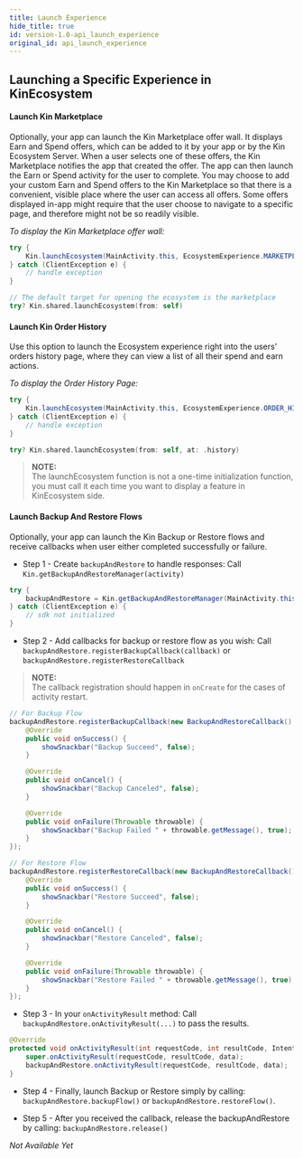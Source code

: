 ```yaml
---
title: Launch Experience
hide_title: true
id: version-1.0-api_launch_experience
original_id: api_launch_experience
---
```


## Launching a Specific Experience in KinEcosystem

#### Launch Kin Marketplace
Optionally, your app can launch the Kin Marketplace offer wall. It displays Earn and Spend offers, which can be added to it by your app or by the Kin Ecosystem Server. When a user selects one of these offers, the Kin Marketplace notifies the app that created the offer. The app can then launch the Earn or Spend activity for the user to complete.
You may choose to add your custom Earn and Spend offers to the Kin Marketplace so that there is a convenient, visible place where the user can access all offers. Some offers displayed in-app might require that the user choose to navigate to a specific page, and therefore might not be so readily visible.

*To display the Kin Marketplace offer wall:*

<!--DOCUSAURUS_CODE_TABS-->
<!--Android-->
```java
try {
    Kin.launchEcosystem(MainActivity.this, EcosystemExperience.MARKETPLACE);
} catch (ClientException e) {
    // handle exception
}
```
<!--iOS-->
```swift
// The default target for opening the ecosystem is the marketplace
try? Kin.shared.launchEcosystem(from: self)
```
<!--END_DOCUSAURUS_CODE_TABS-->

#### Launch Kin Order History
Use this option to launch the Ecosystem experience right into the users’ orders history page, where they can view a list of all their spend and earn actions.

*To display the Order History Page:*

<!--DOCUSAURUS_CODE_TABS-->
<!--Android-->
```java
try {
    Kin.launchEcosystem(MainActivity.this, EcosystemExperience.ORDER_HISTORY);
} catch (ClientException e) {
    // handle exception
}
```

<!--iOS-->
```swift
try? Kin.shared.launchEcosystem(from: self, at: .history)
```
<!--END_DOCUSAURUS_CODE_TABS-->

> **NOTE:**  
> The launchEcosystem function is not a one-time initialization function, you must call it each time you want to display a feature in KinEcosystem side.

#### Launch Backup And Restore Flows ###
Optionally, your app can launch the Kin Backup or Restore flows and receive callbacks when user either completed successfully or failure.

<!--DOCUSAURUS_CODE_TABS-->
<!--Android-->
* Step 1 - Create `backupAndRestore` to handle responses:
Call `Kin.getBackupAndRestoreManager(activity)`
```java
try {
    backupAndRestore = Kin.getBackupAndRestoreManager(MainActivity.this);
} catch (ClientException e) {
    // sdk not initialized
}
```

* Step 2 - Add callbacks for backup or restore flow as you wish:
Call `backupAndRestore.registerBackupCallback(callback)` or `backupAndRestore.registerRestoreCallback`

>**NOTE:**  
> The callback registration should happen in `onCreate` for the cases of activity restart.

```java
// For Backup Flow
backupAndRestore.registerBackupCallback(new BackupAndRestoreCallback() {
    @Override
    public void onSuccess() {
        showSnackbar("Backup Succeed", false);
    }

    @Override
    public void onCancel() {
        showSnackbar("Backup Canceled", false);
    }

    @Override
    public void onFailure(Throwable throwable) {
        showSnackbar("Backup Failed " + throwable.getMessage(), true);
    }
});

// For Restore Flow
backupAndRestore.registerRestoreCallback(new BackupAndRestoreCallback() {
    @Override
    public void onSuccess() {
        showSnackbar("Restore Succeed", false);
    }

    @Override
    public void onCancel() {
        showSnackbar("Restore Canceled", false);
    }

    @Override
    public void onFailure(Throwable throwable) {
        showSnackbar("Restore Failed " + throwable.getMessage(), true);
    }
});
```

* Step 3 - In your `onActivityResult` method: Call `backupAndRestore.onActivityResult(...)` to pass the results.
```java
@Override
protected void onActivityResult(int requestCode, int resultCode, Intent data) {
    super.onActivityResult(requestCode, resultCode, data);
    backupAndRestore.onActivityResult(requestCode, resultCode, data);
}
```

* Step 4 - Finally, launch Backup or Restore simply by calling: `backupAndRestore.backupFlow()` or `backupAndRestore.restoreFlow()`.

* Step 5 - After you received the callback, release the backupAndRestore by calling: `backupAndRestore.release()`
<!--iOS-->
*Not Available Yet*
<!--END_DOCUSAURUS_CODE_TABS-->
